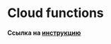 # Cloud functions
**Ссылка на [инструкцию](https://yandex.cloud/ru/docs/tutorials/serverless/connect-from-cf)**
